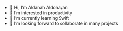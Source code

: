 - 👋 Hi, I’m Aldanah Aldohayan
- 👀 I’m interested in productivity 
- 🌱 I’m currently learning Swift
- 💞️ I’m looking forward to collaborate in many projects 
<!---
- 📫 How to reach me -> Aldanah.Saud.ruh.s@tuwaiq.edu.sa

Aldanahsaud/Aldanahsaud is a ✨ special ✨ repository because its `README.md` (this file) appears on your GitHub profile.
You can click the Preview link to take a look at your changes.
--->
